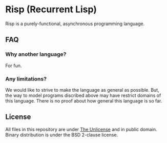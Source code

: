 # Risp (Recurrent Lisp)

Risp is a purely-functional, asynchronous programming language.


## FAQ

### Why another language?

For fun.

### Any limitations?

We would like to strive to make the language as general as possible.
But, the way to model programs discribed above may have restrict domains of
this language.
There is no proof about how general this language is so far.


## License

All files in this repository are under [The Unlicense](https://unlicense.org/)
and in public domain.
Binary distribution is under the BSD 2-clause license.
